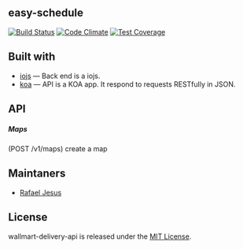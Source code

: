 ## easy-schedule

[![Build Status](https://travis-ci.org/rafaeljesus/easy-schedule.svg?branch=master)](https://travis-ci.org/rafaeljesus/easy-schedule) [![Code Climate](https://codeclimate.com/github/rafaeljesus/wallmart-delivery-api/badges/gpa.svg)](https://codeclimate.com/github/rafaeljesus/wallmart-delivery-api) [![Test Coverage](https://codeclimate.com/github/rafaeljesus/wallmart-delivery-api/badges/coverage.svg)](https://codeclimate.com/github/rafaeljesus/wallmart-delivery-api/coverage)

## Built with
- [iojs](https://iojs.org) &mdash; Back end is a iojs.
- [koa](http://koajs.com) &mdash; API is a KOA app. It respond to requests RESTfully in JSON.

## API

##### Maps
(POST /v1/maps) create a map

## Maintaners

* [Rafael Jesus](https://github.com/rafaeljesus)

## License
wallmart-delivery-api is released under the [MIT License](http://www.opensource.org/licenses/MIT).
